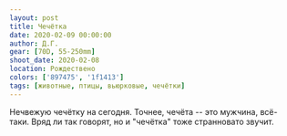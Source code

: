 ```yaml
---
layout: post
title: Чечётка
date: 2020-02-09 00:00:00
author: Д.Г.
gear: [70D, 55-250mm]
shoot_date: 2020-02-08
location: Рождествено
colors: ['897475', '1f1413']
tags: [животные, птицы, вьюрковые, чечётки]
---
```

Нечвежую чечётку на сегодня. Точнее, чечёта -- это мужчина, всё-таки. Вряд ли так говорят, но и "чечётка" тоже странновато звучит.
